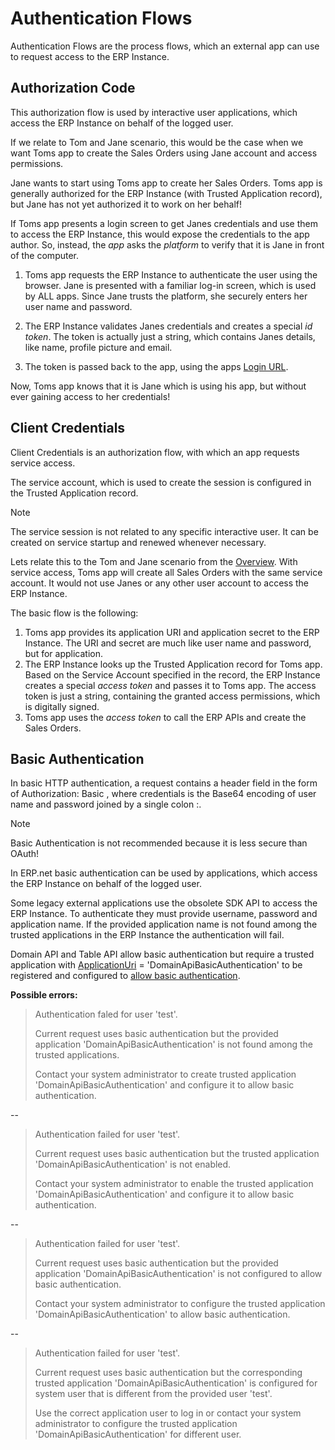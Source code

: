 # Authentication Flows

Authentication Flows are the process flows, which an external app can use to request access to the ERP Instance.

## Authorization Code

This authorization flow is used by interactive user applications, which access the ERP Instance on behalf of the logged user.

If we relate to Tom and Jane scenario, this would be the case when we want Toms app to create the Sales Orders using Jane account and access permissions.

Jane wants to start using Toms app to create her Sales Orders.
Toms app is generally authorized for the ERP Instance (with Trusted Application record), but Jane has not yet authorized it to work on her behalf!

If Toms app presents a login screen to get Janes credentials and use them to access the ERP Instance, this would expose the credentials to the app author.
So, instead, the *app* asks the *platform* to verify that it is Jane in front of the computer.

1. Toms app requests the ERP Instance to authenticate the user using the browser.
Jane is presented with a familiar log-in screen, which is used by ALL apps.
Since Jane trusts the platform, she securely enters her user name and password.

1. The ERP Instance validates Janes credentials and creates a special *id token*.
The token is actually just a string, which contains Janes details, like name, profile picture and email.

1. The token is passed back to the app, using the apps [Login URL](trusted-applications.md#impersonate-login-url).

Now, Toms app knows that it is Jane which is using his app, but without ever gaining access to her credentials!

## Client Credentials

Client Credentials is an authorization flow, with which an app requests service access.

The service account, which is used to create the session is configured in the Trusted Application record.

> [!note]
> The service session is not related to any specific interactive user. It can be created on service startup and renewed whenever necessary.

Lets relate this to the Tom and Jane scenario from the [Overview](index.md).
With service access, Toms app will create all Sales Orders with the same service account.
It would not use Janes or any other user account to access the ERP Instance.

The basic flow is the following:

1. Toms app provides its application URI and application secret to the ERP Instance.
The URI and secret are much like user name and password, but for application.
1. The ERP Instance looks up the Trusted Application record for Toms app.
Based on the Service Account specified in the record, the ERP Instance creates a special *access token* and passes it to Toms app.
The access token is just a string, containing the granted access permissions, which is digitally signed.
1. Toms app uses the *access token* to call the ERP APIs and create the Sales Orders.

## Basic Authentication

In basic HTTP authentication, a request contains a header field in the form of Authorization: Basic <credentials>, where credentials is the Base64 encoding of user name and password joined by a single colon :.
  
> [!note]
> Basic Authentication is not recommended because it is less secure than OAuth!
  
In ERP.net basic authentication can be used by applications, which access the ERP Instance on behalf of the logged user.
  
Some legacy external applications use the obsolete SDK API to access the ERP Instance. To authenticate they must provide username, password and application name. If the provided application name is not found among the trusted applications in the ERP Instance the authentication will fail.
  
Domain API and Table API allow basic authentication but require a trusted application with [ApplicationUri](trusted-applications.md#application-uri) = 'DomainApiBasicAuthentication' to be registered and configured to [allow basic authentication](trusted-applications.md#basic-authentication-allowed).
  
**Possible errors:**
  
> Authentication faled for user 'test'.
> 
> Current request uses basic authentication but the provided application 'DomainApiBasicAuthentication' is not found among the trusted applications.
> 
> Contact your system administrator to create trusted application 'DomainApiBasicAuthentication' and configure it to allow basic authentication.

--

> Authentication failed for user 'test'.
> 
> Current request uses basic authentication but the trusted application 'DomainApiBasicAuthentication' is not enabled.
> 
> Contact your system administrator to enable the trusted application 'DomainApiBasicAuthentication' and configure it to allow basic authentication.

--

> Authentication failed for user 'test'.
> 
> Current request uses basic authentication but the provided application 'DomainApiBasicAuthentication' is not configured to allow basic authentication.
> 
> Contact your system administrator to configure the trusted application 'DomainApiBasicAuthentication' to allow basic authentication.

--

> Authentication failed for user 'test'.
> 
> Current request uses basic authentication but the corresponding trusted application 'DomainApiBasicAuthentication' is configured for system user that is different from the provided user 'test'.
> 
> Use the correct application user to log in or contact your system administrator to configure the trusted application 'DomainApiBasicAuthentication' for different user.  
  
